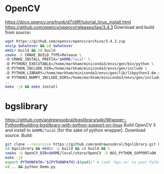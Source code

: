 # OpenCV
https://docs.opencv.org/trunk/d7/d9f/tutorial_linux_install.html
https://github.com/opencv/opencv/releases/tag/3.4.3
Download and build from source:
```bash
wget https://github.com/opencv/opencv/archive/3.4.3.zip
unzip $whatever && cd $whatever
mkdir build && cd build
cmake -D CMAKE_BUILD_TYPE=Release \
-D CMAKE_INSTALL_PREFIX="$HOME/local" \
-D PYTHON3_EXECUTABLE=/home/markham/miniconda3/envs/gen/bin/python \
-D PYTHON_INCLUDE_DIR=/home/markham/miniconda3/envs/gen/include \
-D PYTHON_LIBRARY=/home/markham/miniconda3/envs/gen/lib/libpython3.6m.so \
-D PYTHON3_NUMPY_INCLUDE_DIRS=/home/markham/miniconda3/envs/gen/include/boost/python/numpy \
..
make -j8 && make install
```

# bgslibrary
https://github.com/andrewssobral/bgslibrary/wiki/Wrapper:-Python#building-bgslibrary-with-python-support-on-linux
Build OpenCV 3 and install to `$HOME/local` (for the sake of python wrapper). Download source. Build:
```bash
git clone --recursive https://github.com/andrewssobral/bgslibrary.git && \
cd bgslibrary && mkdir -p build && cd build && \
cmake -D OpenCV_DIR=$HOME/local/share/OpenCV -D BGS_PYTHON_SUPPORT=ON .. && \
make -j8
export PYTHONPATH="${PYTHONPATH}:$(pwd)/" # (add 'bgs.so' to your Python path)
cd .. && python Demo.py
```
<!--stackedit_data:
eyJoaXN0b3J5IjpbMTEwMDY3ODI5OCwxMTA1MjUyNjgzLDE3ND
kxMDQ5NTQsMTQ0NDEzNTMxNSwtMTQxNjc1NDg2MSwtNDcwNDk4
NjIxLC0xNzI1MTQyNzkyXX0=
-->